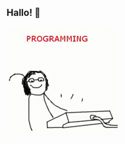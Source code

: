 ## Hallo! :wave:

![programming](https://github.com/thomaslagies/thomaslagies/blob/main/programming.gif)